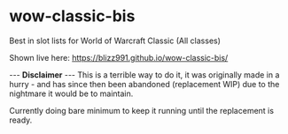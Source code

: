 # wow-classic-bis
Best in slot lists for World of Warcraft Classic (All classes)

Shown live here:
https://blizz991.github.io/wow-classic-bis/


--- **Disclaimer**  ---
This is a terrible way to do it, it was originally made in a hurry - and has since then been abandoned (replacement WIP) due to the nightmare it would be to maintain.

Currently doing bare minimum to keep it running until the replacement is ready.

